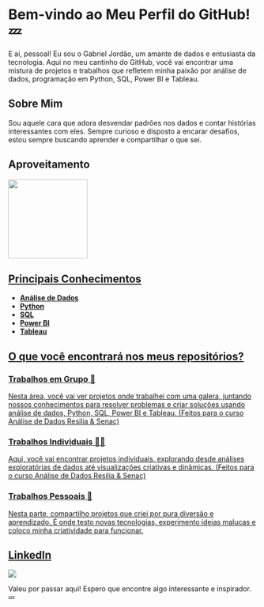 # Bem-vindo ao Meu Perfil do GitHub! 💤

E aí, pessoal! Eu sou o Gabriel Jordão, um amante de dados e entusiasta da tecnologia. Aqui no meu cantinho do GitHub, você vai encontrar uma mistura de projetos e trabalhos que refletem minha paixão por análise de dados, programação em Python, SQL, Power BI e Tableau.

## Sobre Mim
Sou aquele cara que adora desvendar padrões nos dados e contar histórias interessantes com eles. Sempre curioso e disposto a encarar desafios, estou sempre buscando aprender e compartilhar o que sei.

## Aproveitamento

<div>
<a href="https://github.com/jordaozz">
<img loading="lazy" height="160" src="https://github-readme-stats.vercel.app/api/top-langs/?username=lastfirefly&layout=compact&langs_count=7&theme=dracula"/>
</div>

## Principais Conhecimentos
- **Análise de Dados**
- **Python**
- **SQL**
- **Power BI**
- **Tableau**

## O que você encontrará nos meus repositórios?

### Trabalhos em Grupo 👥
Nesta área, você vai ver projetos onde trabalhei com uma galera, juntando nossos conhecimentos para resolver problemas e criar soluções usando análise de dados, Python, SQL, Power BI e Tableau. (Feitos para o curso Análise de Dados Resilia & Senac)

### Trabalhos Individuais 🧑‍💻
Aqui, você vai encontrar projetos individuais, explorando desde análises exploratórias de dados até visualizações criativas e dinâmicas. (Feitos para o curso Análise de Dados Resilia & Senac)

### Trabalhos Pessoais 🚀
Nesta parte, compartilho projetos que criei por pura diversão e aprendizado. É onde testo novas tecnologias, experimento ideias malucas e coloco minha criatividade para funcionar.

## LinkedIn
<a href="https://www.linkedin.com/in/gabrieljordao/" target="_blank"><img loading="lazy" src="https://img.shields.io/badge/-Linkedin-1167fa?style=for-the-badge&logo=linkedin&logoColor=white" target="_blank"></a>

Valeu por passar aqui! Espero que encontre algo interessante e inspirador. 💤
